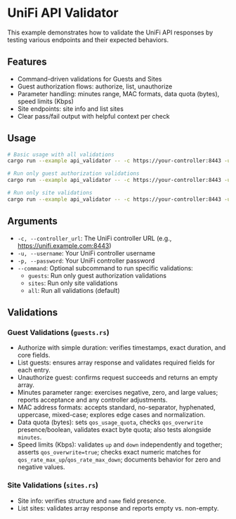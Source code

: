 # UniFi API Validator

This example demonstrates how to validate the UniFi API responses by testing various endpoints and
their expected behaviors.

## Features

- Command-driven validations for Guests and Sites
- Guest authorization flows: authorize, list, unauthorize
- Parameter handling: minutes range, MAC formats, data quota (bytes), speed limits (Kbps)
- Site endpoints: site info and list sites
- Clear pass/fail output with helpful context per check

## Usage

```bash
# Basic usage with all validations
cargo run --example api_validator -- -c https://your-controller:8443 -u your-username -p your-password

# Run only guest authorization validations
cargo run --example api_validator -- -c https://your-controller:8443 -u your-username -p your-password guests

# Run only site validations
cargo run --example api_validator -- -c https://your-controller:8443 -u your-username -p your-password sites
```

## Arguments

- `-c, --controller_url`: The UniFi controller URL (e.g., https://unifi.example.com:8443)
- `-u, --username`: Your UniFi controller username
- `-p, --password`: Your UniFi controller password
- `--command`: Optional subcommand to run specific validations:
  - `guests`: Run only guest authorization validations
  - `sites`: Run only site validations
  - `all`: Run all validations (default)

## Validations

### Guest Validations (`guests.rs`)
- Authorize with simple duration: verifies timestamps, exact duration, and core fields.
- List guests: ensures array response and validates required fields for each entry.
- Unauthorize guest: confirms request succeeds and returns an empty array.
- Minutes parameter range: exercises negative, zero, and large values; reports acceptance and any controller adjustments.
- MAC address formats: accepts standard, no-separator, hyphenated, uppercase, mixed-case; explores edge cases and normalization.
- Data quota (bytes): sets `qos_usage_quota`, checks `qos_overwrite` presence/boolean, validates exact byte quota; also tests alongside `minutes`.
- Speed limits (Kbps): validates `up` and `down` independently and together; asserts `qos_overwrite=true`; checks exact numeric matches for `qos_rate_max_up`/`qos_rate_max_down`; documents behavior for zero and negative values.

### Site Validations (`sites.rs`)
- Site info: verifies structure and `name` field presence.
- List sites: validates array response and reports empty vs. non-empty.
